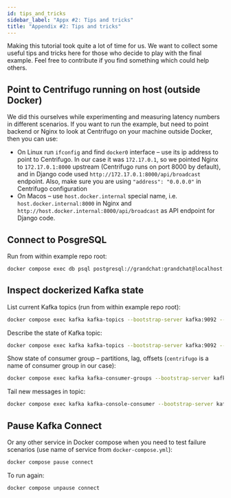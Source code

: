 ```yaml
---
id: tips_and_tricks
sidebar_label: "Appx #2: Tips and tricks"
title: "Appendix #2: Tips and tricks"
---
```


Making this tutorial took quite a lot of time for us. We want to collect some useful tips and tricks here for those who decide to play with the final example. Feel free to contribute if you find something which could help others.

## Point to Centrifugo running on host (outside Docker)

We did this ourselves while experimenting and measuring latency numbers in different scenarios. If you want to run the example, but need to point backend or Nginx to look at Centrifugo on your machine outside Docker, then you can use:

* On Linux run `ifconfig` and find `docker0` interface – use its ip address to point to Centrifugo. In our case it was `172.17.0.1`, so we pointed Nginx to `172.17.0.1:8000` upstream (Centrifugo runs on port 8000 by default), and in Django code used `http://172.17.0.1:8000/api/broadcast` endpoint. Also, make sure you are using `"address": "0.0.0.0"` in Centrifugo configuration
* On Macos – use `host.docker.internal` special name, i.e. `host.docker.internal:8000` in Nginx and `http://host.docker.internal:8000/api/broadcast` as API endpoint for Django code.

## Connect to PosgreSQL

Run from within example repo root:

```bash
docker compose exec db psql postgresql://grandchat:grandchat@localhost:5432/grandchat
```

## Inspect dockerized Kafka state

List current Kafka topics (run from within example repo root):

```bash
docker compose exec kafka kafka-topics --bootstrap-server kafka:9092 --list
```

Describe the state of Kafka topic:

```bash
docker compose exec kafka kafka-topics --bootstrap-server kafka:9092 --describe --topic postgres.public.chat_cdc
```

Show state of consumer group – partitions, lag, offsets (`centrifugo` is a name of consumer group in our case):

```bash
docker compose exec kafka kafka-consumer-groups --bootstrap-server kafka:9092 --describe --group centrifugo
```

Tail new messages in topic:

```bash
docker compose exec kafka kafka-console-consumer --bootstrap-server kafka:9092 --topic postgres.public.chat_cdc
```

## Pause Kafka Connect

Or any other service in Docker compose when you need to test failure scenarios (use name of service from `docker-compose.yml`):

```bash
docker compose pause connect
```

To run again:

```bash
docker compose unpause connect
```
